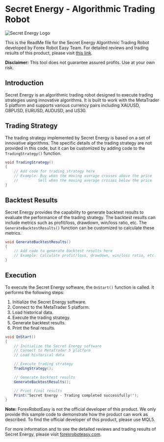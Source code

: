 # Secret Energy - Algorithmic Trading Robot

![Secret Energy Logo](https://forexroboteasy.com/wp-content/uploads/secret-energy-forex-software-logo.png)

This is the ReadMe file for the Secret Energy Algorithmic Trading Robot developed by Forex Robot Easy Team. For detailed reviews and trading results of this product, please visit [this link](https://forexroboteasy.com/forex-robot-review/secret-energy-forex-software-unleashing-potential-growth/). 

**Disclaimer:** This tool does not guarantee assured profits. Use at your own risk.

## Introduction

Secret Energy is an algorithmic trading robot designed to execute trading strategies using innovative algorithms. It is built to work with the MetaTrader 5 platform and supports various currency pairs including XAUUSD, GBPUSD, EURUSD, AUDUSD, and US30.

## Trading Strategy

The trading strategy implemented by Secret Energy is based on a set of innovative algorithms. The specific details of the trading strategy are not provided in this code, but it can be customized by adding code to the `TradingStrategy()` function.

```csharp
void TradingStrategy()
{
    // Add code for trading strategy here
    // Example: Buy when the moving average crosses above the price
    //         Sell when the moving average crosses below the price
}
```

## Backtest Results

Secret Energy provides the capability to generate backtest results to evaluate the performance of the trading strategy. The backtest results can include metrics such as profit/loss, drawdown, win/loss ratio, etc. The `GenerateBacktestResults()` function can be customized to calculate these metrics.

```csharp
void GenerateBacktestResults()
{
    // Add code to generate backtest results here
    // Example: Calculate profit/loss, drawdown, win/loss ratio, etc.
}
```

## Execution

To execute the Secret Energy software, the `OnStart()` function is called. It performs the following steps:

1. Initialize the Secret Energy software.
2. Connect to the MetaTrader 5 platform.
3. Load historical data.
4. Execute the trading strategy.
5. Generate backtest results.
6. Print the final results.

```csharp
void OnStart()
{
    // Initialize the Secret Energy software
    // Connect to MetaTrader 5 platform
    // Load historical data

    // Execute trading strategy
    TradingStrategy();

    // Generate backtest results
    GenerateBacktestResults();

    // Print final results
    Print('Secret Energy - Trading completed successfully!');
}
```

**Note:** ForexRobotEasy is not the official developer of this product. We only provide this sample code to demonstrate how the product can work as described. To find the official developer of this product, please use MQL5.

For more information and to see the detailed reviews and trading results of Secret Energy, please visit [forexroboteasy.com](https://forexroboteasy.com/forex-robot-review/secret-energy-forex-software-unleashing-potential-growth/).

